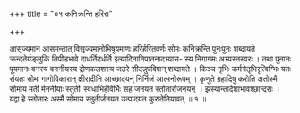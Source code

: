 +++
title = "०१ कनिक्रन्ति हरिरा"

+++

आसृज्यमान आसमन्तात् विसृज्यमानोभिषूयमाणः हरिर्हरितवर्णः सोमः कनिक्रन्ति पुनःपुनः शब्दायते क्रन्दतेर्यङ्लुकि तिपीडभावे दाधर्तिदर्धर्ति इत्यादिनानिपातनादभ्यास- स्य निगागमः अभ्यस्तस्वरः । तथा पुनानः पूयमानः वनस्य वननीयस्य द्रोणकलशस्य जठरे सीदन्नुपविशन् शब्दायते । किञ्च नृभिः कर्मनेतृभिरृत्विग्भिः यतः संयतः सोमः गागोविकारान् क्षीरादीनि आच्छादयन् निर्निजं आत्मनोरूपम् । कृणुते ग्रहादिषु करोति अतोस्मै सोमाय मती र्मननीयाः स्तुतीः स्वधाभिर्हविर्भिः सह जनयत स्तोतारोजनयन् । झस्यान्तादेशाभावश्छान्दसः । यद्वा हे स्तोतारः अस्मै सोमाय स्तुतीर्जनयत उत्पादयत कुरुतेतियावत् ॥ १ ॥